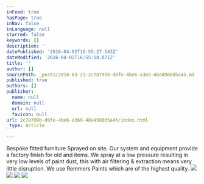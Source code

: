 ```yaml
---
inFeed: true
hasPage: true
inNav: false
inLanguage: null
starred: false
keywords: []
description: ''
datePublished: '2016-04-02T16:55:27.543Z'
dateModified: '2016-04-02T16:55:18.071Z'
title: ''
author: []
sourcePath: _posts/2016-03-21-2c78799b-d0fe-4be6-a369-48a4980d5a45.md
published: true
authors: []
publisher:
  name: null
  domain: null
  url: null
  favicon: null
url: 2c78799b-d0fe-4be6-a369-48a4980d5a45/index.html
_type: Article

---
```

Bespoke fitted furniture Sprayed on site.  Our system and equipment provide a factory finish for old and items.  We spray at a low pressure resulting in very low levels of paint dust, this with air filtering & extraction means very little disruption.  We use Remmers Paints which are of the highest quality.
![](https://the-grid-user-content.s3-us-west-2.amazonaws.com/e1204048-f2c7-42cb-92ae-672b793a53a0.jpg)
![](https://the-grid-user-content.s3-us-west-2.amazonaws.com/92366851-e755-4ead-91c4-85c9893ea11b.jpg)
![](https://the-grid-user-content.s3-us-west-2.amazonaws.com/002a77ca-c5b4-4f4e-bec4-9c0105937673.jpg)
![](https://the-grid-user-content.s3-us-west-2.amazonaws.com/f4b77375-bcb8-4c04-95cb-079eb793d045.jpg)